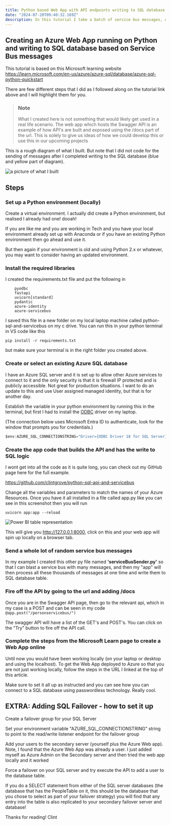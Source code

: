 ```yaml
---
title: Python based Web App with API endpoints writing to SQL database based on Service Bus Messages
date: "2024-07-20T09:40:32.169Z"
description: In this tutorial I take a batch of service bus messages, use an web app api endpoint and trigger off a write process to a sql database using passwordless authentication.
---
```


## Creating an Azure Web App running on Python and writing to SQL database based on Service Bus messages

This tutorial is based on this Microsoft learning website https://learn.microsoft.com/en-us/azure/azure-sql/database/azure-sql-python-quickstart

There are few different steps that I did as I followed along on the tutorial link above and I will highlight them for you. 

>### Note
>What I created here is not something that would likely get used in a real life scenario. The web app which hosts the Swagger API is an example of how API's are built and exposed using the /docs part of the url. This is solely to give us ideas of how we could develop this or use this in our upcoming projects 

This is a rough diagram of what I built. But note that I did not code for the sending of messages after I completed writing to the SQL database (blue and yellow part of diagram). 

![a picture of what I built](./architecture.png)
## Steps 
### Set up a Python environment (locally)

Create a virtual environment. I actually did create a Python environment, but realised I already had one! dooah! 

If you are like me and you are working in Tech and you have your local environment already set up with Anaconda or if you have an existing Python environment then go ahead and use it. 

But then again if your environment is old and using Python 2.x or whatever, you may want to consider having an updated environment.

### Install the required libraries

I created the requirements.txt file and put the following in

```makethisatextbox
    pyodbc
    fastapi
    uvicorn[standard]
    pydantic
    azure-identity
    azure-servicebus
```

I saved this file in a new folder on my local laptop machine called python-sql-and-servicebus on my c drive. You can run this in your python terminal in VS code like this

`pip install -r requirements.txt` 

but make sure your terminal is in the right folder you created above. 

### Create or select an existing Azure SQL database
I have an Azure SQL server and it is set up to allow other Azure services to connect to it and the only security is that it is firewall IP protected and is publicly accessible. Not great for production situations. I want to do an update to this and use User assigned managed identity, but that is for another day.

Establish the variable in your python environment by running this in the terminal, but first I had to install the [ODBC](https://learn.microsoft.com/en-us/sql/connect/odbc/using-azure-active-directory?view=sql-server-ver16) driver on my laptop.

 (The connection below uses Microsoft Entra ID to authenticate, look for the window that prompts you for credentials.)

```c
$env:AZURE_SQL_CONNECTIONSTRING="Driver={ODBC Driver 18 for SQL Server};Server=tcp:<sqlservername>.database.windows.net,1433;Database=<databasename>;Encrypt=yes;TrustServerCertificate=no;Connection Timeout=30"
```
### Create the app code that builds the API and has the write to SQL logic
I wont get into all the code as it is quite long, you can check out my GitHub page here for the full example. 

https://github.com/clintgrove/python-sql-api-and-servicebus

Change all the variables and parameters to match the names of your Azure Resources. Once you have it all installed in a file called app.py like you can see in this screenshot then you will run 

`uvicorn app:app --reload`

![Power BI table representation](./localVScode.png)

This will give you http://127.0.0.1:8000, click on this and your web app will spin up locally on a browser tab. 

### Send a whole lot of random service bus messages
In my example I created this other py file named **'serviceBusSender.py'** so that I can blast a service bus with many messages, and then my "app" will then process all these thousands of messages at one time and write them to SQL database table. 

### Fire off the API by going to the url and adding /docs
Once you are in the Swagger API page, then go to the relevant api, which in my case is a POST and can be seen in my code `@app.post("/personservicebus/")`

The swagger API will have a list of the GET's and POST's. You can click on the "Try" button to fire off the API call. 

### Complete the steps from the Microsoft Learn page to create a Web App online

Until now you would have been working locally (on your laptop or desktop and using the localhost). To get the Web App deployed to Azure so that you are not just working locally, follow the steps in the URL I linked at the top of this article.

Make sure to set it all up as instructed and you can see how you can connect to a SQL database using passwordless technology. Really cool. 

## EXTRA: Adding SQL Failover - how to set it up

Create a failover group for your SQL Server

Set your environment variable "AZURE_SQL_CONNECTIONSTRING" string to point to the read/write listener endpoint for the failover group

Add your users to the secondary server (yourself plus the Azure Web app). Note, I found that the Azure Web App was already a user. I just added myself as Azure Admin on the Secondary server and then tried the web app locally and it worked

Force a failover on your SQL server and try execute the API to add a user to the database table.

If you do a SELECT statement from either of the SQL server databases (the database that has the PeopleTable on it, this should be the database that you chose to select as part of your failover strategy) you will find that any entry into the table is also replicated to your secondary failover server and database! 

Thanks for reading! Clint
